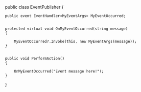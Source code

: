 public class EventPublisher
{
   
    public event EventHandler<MyEventArgs> MyEventOccurred;


    protected virtual void OnMyEventOccurred(string message)
    {
       
        MyEventOccurred?.Invoke(this, new MyEventArgs(message));
    }

    
    public void PerformAction()
    {
       
        OnMyEventOccurred("Event message here!");
    }
}
